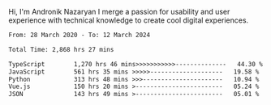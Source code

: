Hi, I'm Andronik Nazaryan
I merge a passion for usability and user experience with technical knowledge to create cool digital experiences.


<!--START_SECTION:waka-->

```txt
From: 28 March 2020 - To: 12 March 2024

Total Time: 2,868 hrs 27 mins

TypeScript        1,270 hrs 46 mins>>>>>>>>>>>--------------   44.30 %
JavaScript        561 hrs 35 mins >>>>>--------------------   19.58 %
Python            313 hrs 48 mins >>>----------------------   10.94 %
Vue.js            150 hrs 20 mins >------------------------   05.24 %
JSON              143 hrs 49 mins >------------------------   05.01 %
```

<!--END_SECTION:waka-->
